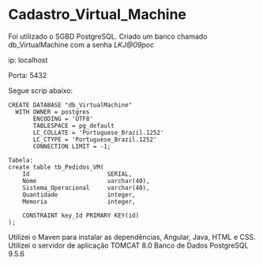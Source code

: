 # **Cadastro_Virtual_Machine**

Foi utilizado o SGBD PostgreSQL.
Criado um banco chamado db_VirtualMachine com a senha *LKJ@09poc*
 
 ip: localhost

Porta: 5432

Segue scrip abaixo:
```
CREATE DATABASE "db_VirtualMachine"
  WITH OWNER = postgres
       ENCODING = 'UTF8'
       TABLESPACE = pg_default
       LC_COLLATE = 'Portuguese_Brazil.1252'
       LC_CTYPE = 'Portuguese_Brazil.1252'
       CONNECTION LIMIT = -1;
```   
```    
Tabela:
create table tb_Pedidos_VM(
    Id                      SERIAL,
    Nome                    varchar(40),
    Sistema_Operacional     varchar(40),
    Quantidade              integer,
    Memoria                 integer,
    
    CONSTRAINT key_Id PRIMARY KEY(id)
);
``` 
Utilizei o Maven para instalar as dependências, Angular, Java, HTML e CSS.
Utilizei o servidor de aplicação TOMCAT 8.0
Banco de Dados PostgreSQL 9.5.6

